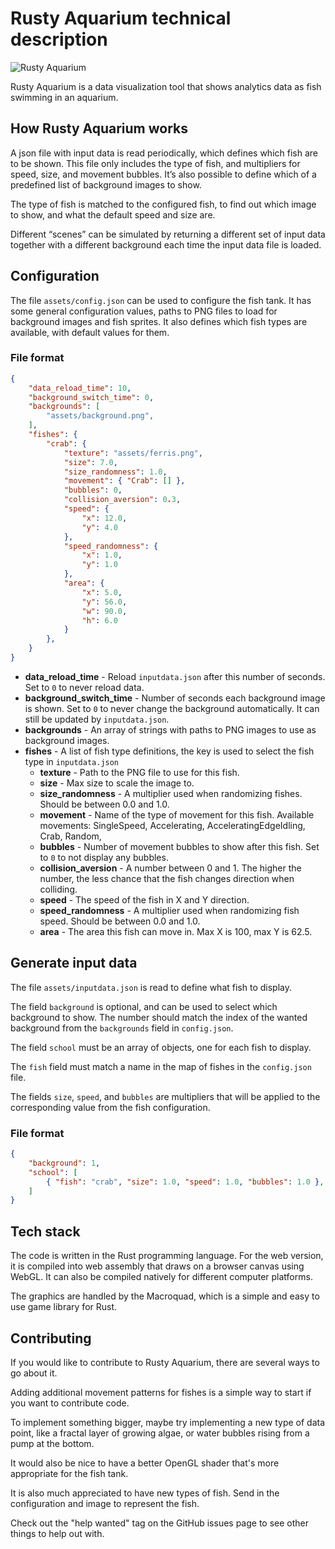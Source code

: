 Rusty Aquarium technical description
====================================

![Rusty Aquarium](https://ollej.github.io/rusty-aquarium/assets/open-graph-preview.png)

Rusty Aquarium is a data visualization tool that shows analytics data as fish
swimming in an aquarium.

## How Rusty Aquarium works

A json file with input data is read periodically, which defines which fish
are to be shown. This file only includes the type of fish, and multipliers for
speed, size, and movement bubbles. It’s also possible to define which of a
predefined list of background images to show.

The type of fish is matched to the configured fish, to find out which image to
show, and what the default speed and size are.

Different “scenes” can be simulated by returning a different set of input data
together with a different background each time the input data file is loaded.

## Configuration

The file `assets/config.json` can be used to configure the fish tank. It has
some general configuration values, paths to PNG files to load for background
images and fish sprites. It also defines which fish types are available,
with default values for them.

### File format

```json
{
    "data_reload_time": 10,
    "background_switch_time": 0,
    "backgrounds": [
        "assets/background.png",
    ],
    "fishes": {
        "crab": {
            "texture": "assets/ferris.png",
            "size": 7.0,
            "size_randomness": 1.0,
            "movement": { "Crab": [] },
            "bubbles": 0,
            "collision_aversion": 0.3,
            "speed": {
                "x": 12.0,
                "y": 4.0
            },
            "speed_randomness": {
                "x": 1.0,
                "y": 1.0
            },
            "area": {
                "x": 5.0,
                "y": 56.0,
                "w": 90.0,
                "h": 6.0
            }
        },
    }
}
```

 * **data_reload_time** - Reload `inputdata.json` after this number of
 seconds. Set to `0` to never reload data.
 * **background_switch_time** - Number of seconds each background image is
 shown. Set to `0` to never change the background automatically. It can still
 be updated by `inputdata.json`.
 * **backgrounds** - An array of strings with paths to PNG images to use as
 background images.
 * **fishes** - A list of fish type definitions, the key is used to select the
 fish type in `inputdata.json`
    * **texture** - Path to the PNG file to use for this fish.
    * **size** - Max size to scale the image to.
    * **size_randomness** - A multiplier used when randomizing fishes. Should
    be between 0.0 and 1.0.
    * **movement** - Name of the type of movement for this fish. Available
    movements: SingleSpeed, Accelerating, AcceleratingEdgeIdling, Crab, Random,
    * **bubbles** - Number of movement bubbles to show after this fish. Set to
    `0` to not display any bubbles.
    * **collision_aversion** - A number between 0 and 1. The higher the
    number, the less chance that the fish changes direction when colliding.
    * **speed** - The speed of the fish in X and Y direction.
    * **speed_randomness** - A multiplier used when randomizing fish speed.
    Should be between 0.0 and 1.0.
    * **area** - The area this fish can move in. Max X is 100, max Y is 62.5.

## Generate input data

The file `assets/inputdata.json` is read to define what fish to display.

The field `background` is optional, and can be used to select which
background to show. The number should match the index of the wanted
background from the `backgrounds` field in `config.json`.

The field `school` must be an array of objects, one for each fish to
display.

The `fish` field must match a name in the map of fishes in the
`config.json` file.

The fields `size`, `speed`, and `bubbles` are multipliers that will be applied
to the corresponding value from the fish configuration.

### File format

```json
{
    "background": 1,
    "school": [
        { "fish": "crab", "size": 1.0, "speed": 1.0, "bubbles": 1.0 },
    ]
}
```

## Tech stack

The code is written in the Rust programming language. For the web version, it
is compiled into web assembly that draws on a browser canvas using WebGL. It
can also be compiled natively for different computer platforms. 

The graphics are handled by the Macroquad, which is a simple and easy to use
game library for Rust.

## Contributing

If you would like to contribute to Rusty Aquarium, there are several ways to
go about it.

Adding additional movement patterns for fishes is a simple way to start if you
want to contribute code.

To implement something bigger, maybe try implementing a new type of data
point, like a fractal layer of growing algae, or water bubbles rising from a
pump at the bottom.

It would also be nice to have a better OpenGL shader that's more appropriate
for the fish tank.

It is also much appreciated to have new types of fish. Send in the
configuration and image to represent the fish.

Check out the "help wanted" tag on the GitHub issues page to see other things
to help out with.
